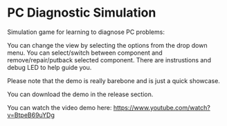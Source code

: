 # PC Diagnostic Simulation

Simulation game for learning to diagnose PC problems:

You can change the view by selecting the options from the drop down menu.
You can select/switch between component and remove/repair/putback selected component.
There are instrustions and debug LED to help guide you.

Please note that the demo is really barebone and is just a quick showcase.

You can download the demo in the release section.

You can watch the video demo here: https://www.youtube.com/watch?v=BtpeB69uYDg
